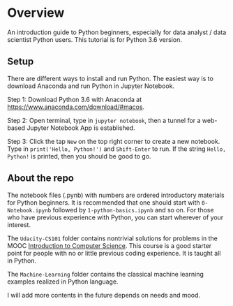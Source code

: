 # Overview

An introduction guide to Python beginners, especially for data analyst / data scientist Python users. This tutorial is for Python 3.6 version.

## Setup

There are different ways to install and run Python. The easiest way is to download Anaconda and run Python in Jupyter Notebook.

Step 1: Download Python 3.6 with Anaconda at https://www.anaconda.com/download/#macos.

Step 2: Open terminal, type in `jupyter notebook`, then a tunnel for a web-based Jupyter Notebook App is established.

Step 3: Click the tap `New` on the top right corner to create a new notebook. Type in `print('Hello, Python!')` and `Shift-Enter` to run. If the string `Hello, Python!` is printed, then you should be good to go.

## About the repo

The notebook files (.pynb) with numbers are ordered introductory materials for Python beginners. It is recommended that one should start with `0-Notebook.ipynb` followed by `1-python-basics.ipynb` and so on. For those who have previous experience with Python, you can start wherever of your interest.

The `Udacity-CS101` folder contains nontrivial solutions for problems in the MOOC [Introduction to Computer Science](https://www.udacity.com/course/intro-to-computer-science--cs101). This course is a good starter point for people with no or little previous coding experience. It is taught all in Python.

The `Machine-Learning` folder contains the classical machine learning examples realized in Python language.

I will add more contents in the future depends on needs and mood.
